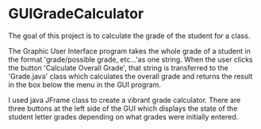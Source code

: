 # GUIGradeCalculator
  The goal of this project is to calculate the grade of the student
  for a class.
  
  The Graphic User Interface program takes the whole grade of a student
  in the format 'grade/possible grade, etc...'as one string. When the
  user clicks the button 'Calculate Overall Grade', that string is
  transferred to the 'Grade.java' class which calculates the overall
  grade and returns the result in the box below the menu in the GUI program. 
  
  I used java JFrame class to create a vibrant grade calculator. There are
  three buttons at the left side of the GUI which displays the state of the
  student letter grades depending on what grades were initially entered.
